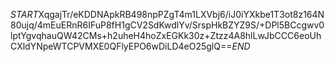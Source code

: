 $START$XqgajTr/eKDDNApkRB498npPZgT4m1LXVbj6/iJ0iYXkbe1T3ot8z164N80ujq/4mEuERnR6IFuP8fH1gCV2SdKwdlYv/SrspHkBZYZ9S/+DPl5BCcgwv0lptYgvqhauQW42CMs+h2uheH4hoZxEGKk30z+Ztzz4A8hlLwJbCCC6eoUhCXldYNpeWTCPVMXE0QFlyEPO6wDiLD4eO25glQ==$END$